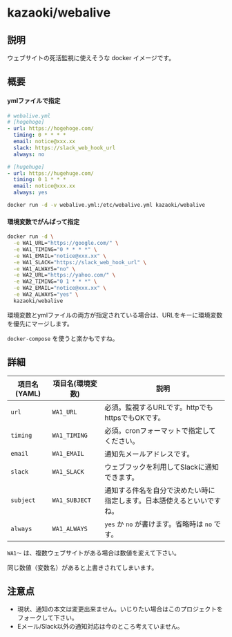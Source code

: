 # kazaoki/webalive



## 説明

ウェブサイトの死活監視に使えそうな docker イメージです。



## 概要

#### ymlファイルで指定

```yaml
# webalive.yml
# [hogehoge]
- url: https://hogehoge.com/
  timing: 0 * * * *
  email: notice@xxx.xx
  slack: https://slack_web_hook_url
  always: no

# [hugehuge]
- url: https://hugehuge.com/
  timing: 0 1 * * *
  email: notice@xxx.xx
  always: yes 
```
```sh
docker run -d -v webalive.yml:/etc/webalive.yml kazaoki/webalive
```



#### 環境変数でがんばって指定

```sh
docker run -d \
  -e WA1_URL="https://google.com/" \
  -e WA1_TIMING="0 * * * *" \
  -e WA1_EMAIL="notice@xxx.xx" \
  -e WA1_SLACK="https://slack_web_hook_url" \
  -e WA1_ALWAYS="no" \
  -e WA2_URL="https://yahoo.com/" \
  -e WA2_TIMING="0 1 * * *" \
  -e WA2_EMAIL="notice@xxx.xx" \
  -e WA2_ALWAYS="yes" \
  kazaoki/webalive
```

環境変数とymlファイルの両方が指定されている場合は、URLをキーに環境変数を優先にマージします。

`docker-compose` を使うと楽かもですね。



## 詳細

| 項目名(YAML) | 項目名(環境変数)     | 説明                                  |
| --------- | ------------- | ----------------------------------- |
| `url`     | `WA1_URL`     | 必須。監視するURLです。httpでもhttpsでもOKです。     |
| `timing`  | `WA1_TIMING`  | 必須。cronフォーマットで指定してください。             |
| `email`   | `WA1_EMAIL`   | 通知先メールアドレスです。                       |
| `slack`   | `WA1_SLACK`   | ウェブフックを利用してSlackに通知できます。            |
| `subject` | `WA1_SUBJECT` | 通知する件名を自分で決めたい時に指定します。日本語使えるといいですね。 |
| `always`  | `WA1_ALWAYS`  | `yes` か `no` が書けます。省略時は `no` です。    |

`WA1～` は、複数ウェブサイトがある場合は数値を変えて下さい。

同じ数値（変数名）があると上書きされてしまいます。



## 注意点

- 現状、通知の本文は変更出来ません。いじりたい場合はこのプロジェクトをフォークして下さい。
- Eメール/Slack以外の通知対応は今のところ考えていません。